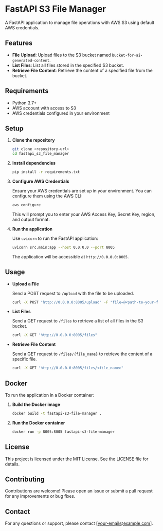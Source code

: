 # FastAPI S3 File Manager

A FastAPI application to manage file operations with AWS S3 using default AWS credentials.

## Features

- **File Upload**: Upload files to the S3 bucket named `bucket-for-ai-generated-content`.
- **List Files**: List all files stored in the specified S3 bucket.
- **Retrieve File Content**: Retrieve the content of a specified file from the bucket.

## Requirements

- Python 3.7+
- AWS account with access to S3
- AWS credentials configured in your environment

## Setup

1. **Clone the repository**

   ```bash
   git clone <repository-url>
   cd fastapi_s3_file_manager
   ```

2. **Install dependencies**

   ```bash
   pip install -r requirements.txt
   ```

3. **Configure AWS Credentials**

   Ensure your AWS credentials are set up in your environment. You can configure them using the AWS CLI:

   ```bash
   aws configure
   ```

   This will prompt you to enter your AWS Access Key, Secret Key, region, and output format.

4. **Run the application**

   Use `uvicorn` to run the FastAPI application:

   ```bash
   uvicorn src.main:app --host 0.0.0.0 --port 8005
   ```

   The application will be accessible at `http://0.0.0.0:8005`.

## Usage

- **Upload a File**

  Send a POST request to `/upload` with the file to be uploaded.

  ```bash
  curl -X POST "http://0.0.0.0:8005/upload" -F "file=@<path-to-your-file>"
  ```

- **List Files**

  Send a GET request to `/files` to retrieve a list of all files in the S3 bucket.

  ```bash
  curl -X GET "http://0.0.0.0:8005/files"
  ```

- **Retrieve File Content**

  Send a GET request to `/files/{file_name}` to retrieve the content of a specific file.

  ```bash
  curl -X GET "http://0.0.0.0:8005/files/<file_name>"
  ```

## Docker

To run the application in a Docker container:

1. **Build the Docker image**

   ```bash
   docker build -t fastapi-s3-file-manager .
   ```

2. **Run the Docker container**

   ```bash
   docker run -p 8005:8005 fastapi-s3-file-manager
   ```

## License

This project is licensed under the MIT License. See the LICENSE file for details.

## Contributing

Contributions are welcome! Please open an issue or submit a pull request for any improvements or bug fixes.

## Contact

For any questions or support, please contact [your-email@example.com].